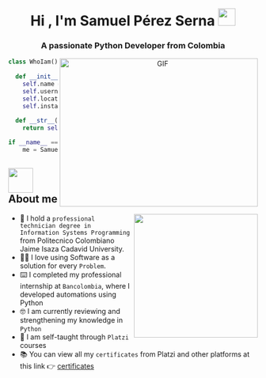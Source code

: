 <h1 align="center"><b>Hi , I'm Samuel Pérez Serna </b><img src="https://media.giphy.com/media/hvRJCLFzcasrR4ia7z/giphy.gif" width="35"></h1>

<h3 align="center">A passionate Python Developer from Colombia</h3>

<a target="_blank" align="center">
  <img align="right" top="500" height="300" width="400" alt="GIF" src="https://media1.giphy.com/media/v1.Y2lkPTc5MGI3NjExYnN0MGhkZjg4eDhqdDN6bWdieG1pNjgzejc2eng4NTkyZ2IxN3dmaSZlcD12MV9pbnRlcm5hbF9naWZfYnlfaWQmY3Q9Zw/78XCFBGOlS6keY1Bil/giphy.gif">
</a>

```python
class WhoIam():
    
  def __init__(self):
    self.name = "Samuel Pérez Serna";
    self.username = "SamuelPerezCO";
    self.location = "Antioquia, Colombia";
    self.instagram = "@unp_soft";
  
  def __str__(self):
    return self.name

if __name__ == '__main__':
    me = SamuelPerezCO()
```

## <picture><img src = "https://github.com/7oSkaaa/7oSkaaa/blob/main/Images/about_me.gif?raw=true" width = 50px></picture> About me
<picture> <img align="right" src="https://media0.giphy.com/media/v1.Y2lkPTc5MGI3NjExNW85dXJhdmQyZ2k1eGk3aDlvdXNtanhzcWJoaXpyaDdqZ2h2bWw3dSZlcD12MV9pbnRlcm5hbF9naWZfYnlfaWQmY3Q9Zw/NaDfUq0PoLm7UAtUu1/giphy.gif" width = 250px></picture>
- 🏫 I hold a `professional technician degree in Information Systems Programming` from Politecnico Colombiano Jaime Isaza Cadavid University.
- 👨‍💻 I love using Software as a solution for every `Problem`.
- ⌨️ I completed my professional internship at `Bancolombia`, where I developed automations using Python
- 🤓 I am currently reviewing and strengthening my knowledge in `Python`
- 📝 I am self-taught through `Platzi` courses
- 📚 You can view all my `certificates` from Platzi and other platforms at this link 👉 [certificates]()

